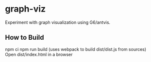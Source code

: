 # graph-viz
Experiment with graph visualization using G6/antvis.

## How to Build
npm ci
npm run build  (uses webpack to build dist/dist.js from sources)
Open dist/index.html in a browser
